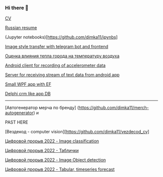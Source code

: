 ### Hi there 👋

<!--
**dimka11/dimka11** is a ✨ _special_ ✨ repository because its `README.md` (this file) appears on your GitHub profile.

Here are some ideas to get you started:

- 🔭 I’m currently working on ...
- 🌱 I’m currently learning ...
- 👯 I’m looking to collaborate on ...
- 🤔 I’m looking for help with ...
- 💬 Ask me about ...
- 📫 How to reach me: ...
- 😄 Pronouns: ...
- ⚡ Fun fact: ...
-->

[CV](https://github.com/dimka11/Curriculum-vitae/edit/main/README.md)

[Russian resume](https://github.com/dimka11/Curriculum-vitae/blob/main/resume.pdf)

(Jupyter notebooks)[https://github.com/dimka11/ipynbs]

[Image style transfer with telegram bot and frontend](https://github.com/dimka11/NST_practice)

[Оценка влияния тепла города на температуру воздуха](https://github.com/dimka11/coursework/tree/develop)

[Android client for recording of accelerometer data](https://github.com/dimka11/adaprojectclient)

[Server for receiving stream of text data from android app](https://github.com/dimka11/adaprojectserver)

[Small WPF app with EF](https://github.com/dimka11/evil_librarian)

[Delphi crm like app DB](https://github.com/dimka11/DBAppForSHCorp)


__________________


[Автогенератор мерча по бренду] (https://github.com/dimka11/merch-autogenerator) и

PAST HERE

[Вездекод - computer vision][https://github.com/dimka11/vezdecod_cv]

[Цифровой прорыв 2022 - Image classification](https://github.com/dimka11/trash_containers_final)

[Цифровой прорыв 2022 - Таблички](https://github.com/dimka11/Predicting-the-risk-of-developing-a-patient-s-cardiovascular-disease)

[Цифровой прорыв 2022 - Image Object detection](https://github.com/dimka11/digital_hack_walrus)

[Цифровой прорыв 2022 - Tabular, timeseries forecast](https://github.com/dimka11/Digital_Team_Ambulance)
